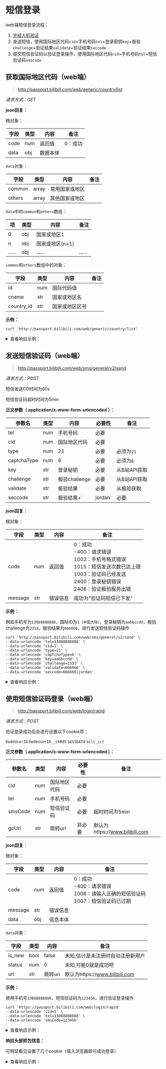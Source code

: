 # 短信登录

web端短信登录流程：

1. [完成人机验证](readme.md)
2. 发送短信，使用国际地区代码`cid`+手机号码`tel`+登录密钥`key`+极验`challenge`+验证结果`validate`+验证结果`seccode`
3. 提交短信验证码以验证登录操作，使用国际地区代码`cid`+手机号码`tel`+短信验证码`smsCode`

## 获取国际地区代码（web端）

> http://passport.bilibili.com/web/generic/country/list

*请求方式：GET*

**json回复：**

根对象：

| 字段 | 类型 | 内容     | 备注    |
| ---- | ---- | -------- | ------- |
| code | num  | 返回值   | 0：成功 |
| data | obj  | 数据本体 |         |

`data`对象：

| 字段   | 类型  | 内容           | 备注 |
| ------ | ----- | -------------- | ---- |
| common | array | 常用国家或地区 |      |
| others | array | 其他国家或地区 |      |

`data`中的`common`和`others`数组：

| 项   | 类型 | 内容            | 备注 |
| ---- | ---- | --------------- | ---- |
| 0    | obj  | 国家或地区1     |      |
| n    | obj  | 国家或地区(n+1) |      |
| ……   | obj  | ……              | ……   |

`common`和`others`数组中的对象：

| 字段       | 类型 | 内容           | 备注 |
| ---------- | ---- | -------------- | ---- |
| id         | num  | 国际代码值     |      |
| cname      | str  | 国家或地区名   |      |
| country_id | str  | 国家或地区区号 |      |

**示例：**

```shell
curl 'http://passport.bilibili.com/web/generic/country/list'
```

<details>
<summary>查看响应示例：</summary>

```json
{
    "code": 0,
    "data": {
        "common": [
            {
                "id": 1,
                "cname": "中国大陆",
                "country_id": "86"
            },
            {
                "id": 5,
                "cname": "中国香港特别行政区",
                "country_id": "852"
            },
            …………
        ],
        "others": [
            {
                "id": 22,
                "cname": "阿富汗",
                "country_id": "93"
            },
            {
                "id": 20,
                "cname": "阿尔巴尼亚",
                "country_id": "355"
            },
            …………
        ]
    }
}
```

</details>

## 发送短信验证码（web端）

> http://passport.bilibili.com/web/sms/general/v2/send

*请求方式：POST*

短信发送CD时间为60s

短信验证码超时时间为5min

**正文参数（ application/x-www-form-urlencoded ）：**

| 参数名 | 类型 | 内容 | 必要性 | 备注 |
| --- | --- | --- | --- | --- |
| tel | num | 手机号码 | 必要 | |
| cid         | num  | 国际地区代码       | 必要 |  |
| type | num | 21 | 必要 | 必须为`21` |
| captchaType | num | 6 | 必要 | 必须为`6` |
| key | str | 登录秘钥 | 必要 | 从B站API获取 |
| challenge | str | 极验challenge | 必要 | 从B站API获取 |
| validate | str | 极验结果 | 必要 | 从极验获取 |
| seccode | str | 极验结果+`|jordan` | 必要   | 从极验获取   |

**json回复：**

根对象：

| 字段   | 类型 | 内容     | 备注         |
| ------ | ---- | -------- | --------- |
| code | num | 返回值 | 0：成功<br />-400：请求错误<br />1002：手机号格式错误<br />1015：短信发送次数已达上限<br />1003：验证码已经发送<br />2400：登录秘钥错误<br />2406：验证极验服务出错 |
| message | str | 错误信息 | 成功为"验证码短信已下发" |

**示例：**

例如手机号为`13888888888`，国际ID为`1（中国大陆）`，登录秘钥为`aabbccdd`，极验challenge为`2333`，极验结果为`666666`，进行发送短信验证码操作

```shell
curl 'http://passport.bilibili.com/web/sms/general/v2/send' \
--data-urlencode 'tel=13888888888' \
--data-urlencode 'cid=1' \
--data-urlencode 'type=21' \
--data-urlencode 'captchaType=6' \
--data-urlencode 'key=aabbccdd' \
--data-urlencode 'challenge=2333' \
--data-urlencode 'validate=666666' \
--data-urlencode 'seccode=666666|jordan'
```

<details>
<summary>查看响应示例：</summary>

```json
{
  "code": 0,
  "message": "验证码短信已下发"
}
```

</details>

## 使用短信验证码登录（web端）

> http://passport.bilibili.com/web/login/rapid

*请求方式：POST*

验证登录成功后会进行设置以下cookie项：

 `DedeUserID` `DedeUserID__ckMd5` `SESSDATA` `bili_jct`

**正文参数（ application/x-www-form-urlencoded ）：**

| 参数名 | 类型 | 内容 | 必要性 | 备注 |
| --- | --- | --- | --- | --- |
| cid | num | 国际地区代码 | 必要 |  |
| tel | num | 手机号码 | 必要 | |
| smsCode | num | 短信验证码 | 必要 | 超时时间为5min |
| goUrl | str | 跳转url | 非必要 | 默认为https://www.bilibili.com |

**json回复：**

根对象：

| 字段 | 类型 | 内容 | 备注 |
| --- | --- | --- | --- |
| code | num | 返回值 | 0：成功<br />-400：请求错误<br />1006：请输入正确的短信验证码<br />1007：短信验证码已过期 |
| message | str | 错误信息 |  |
| data | obj | 信息本体 | |

`data`对象：

| 字段 | 类型 | 内容 | 备注 |
| --- | --- | --- | --- |
| is_new | bool | false | 未知,估计是未注册时自动注册新用户 |
| status | num | 0 | 未知,可能0就是成功吧 |
| url | str | 跳转url | 默认为https://www.bilibili.com |

**示例：**

使用手机号`13888888888`，短信验证码为`123456`，进行验证登录操作

```shell
curl 'https://passport.bilibili.com/web/login/rapid' 
--data-urlencode 'cid=1' \
--data-urlencode 'tel=13888888888' \
--data-urlencode 'smsCode=123456'
```

<details>
<summary>查看响应示例：</summary>

```json
{
  "code": 0,
  "data": {
    "is_new": false,
    "status": 0,
    "url": "https://space.bilibili.com"
  }
}
```

</details>

**响应头部抓包信息：**

可明显看见设置了几个cookie（填入浏览器即可成功登录）

<details>
<summary>查看响应示例：</summary>

```http
HTTP/1.1 200 OK
Date: Mon, 13 Jul 2020 09:57:33 GMT
Content-Type: application/json;charset=UTF-8
Content-Length: 78
Connection: keep-alive
Server: Apache-Coyote/1.1
Set-Cookie: DedeUserID=***; Domain=.bilibili.com; Expires=Sat, 18-Jul-2020 09:57:57 GMT; Path=/
Set-Cookie: DedeUserID__ckMd5=***; Domain=.bilibili.com; Expires=Sat, 18-Jul-2020 09:57:57 GMT; Path=/
Set-Cookie: SESSDATA=***; Domain=.bilibili.com; Expires=Sat, 18-Jul-2020 09:57:57 GMT; Path=/; HttpOnly
Set-Cookie: bili_jct=***; Domain=.bilibili.com; Expires=Sat, 18-Jul-2020 09:57:57 GMT; Path=/
Expires: Mon, 13 Jul 2020 09:57:32 GMT
Cache-Control: no-cache
X-Cache-Webcdn: BYPASS from jd-sxhz-dx-w-01

```

</details>